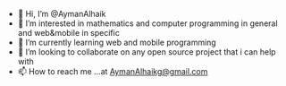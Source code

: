 - 👋 Hi, I’m @AymanAlhaik
- 👀 I’m interested in mathematics and computer programming in general and web&mobile in specific
- 🌱 I’m currently learning  web and mobile programming
- 💞️ I’m looking to collaborate on any open source project that i can help with
- 📫 How to reach me ...at AymanAlhaikg@gmail.com

<!---
AymanAlhaik/AymanAlhaik is a ✨ special ✨ repository because its `README.md` (this file) appears on your GitHub profile.
You can click the Preview link to take a look at your changes.
--->
